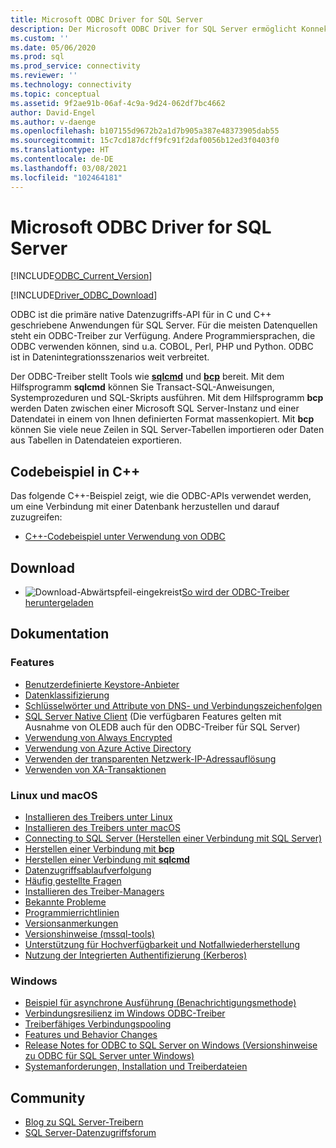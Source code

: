 ```yaml
---
title: Microsoft ODBC Driver for SQL Server
description: Der Microsoft ODBC Driver for SQL Server ermöglicht Konnektivität mit SQL Server und Azure SQL-Datenbank über standardmäßige ODBC-APIs.
ms.custom: ''
ms.date: 05/06/2020
ms.prod: sql
ms.prod_service: connectivity
ms.reviewer: ''
ms.technology: connectivity
ms.topic: conceptual
ms.assetid: 9f2ae91b-06af-4c9a-9d24-062df7bc4662
author: David-Engel
ms.author: v-daenge
ms.openlocfilehash: b107155d9672b2a1d7b905a387e48373905dab55
ms.sourcegitcommit: 15c7cd187dcff9fc91f2daf0056b12ed3f0403f0
ms.translationtype: HT
ms.contentlocale: de-DE
ms.lasthandoff: 03/08/2021
ms.locfileid: "102464181"
---
```

# <a name="microsoft-odbc-driver-for-sql-server"></a>Microsoft ODBC Driver for SQL Server

[!INCLUDE[ODBC_Current_Version](../../includes/odbc-latest-release.md)]

[!INCLUDE[Driver_ODBC_Download](../../includes/driver_odbc_download.md)]

ODBC ist die primäre native Datenzugriffs-API für in C und C++ geschriebene Anwendungen für SQL Server. Für die meisten Datenquellen steht ein ODBC-Treiber zur Verfügung. Andere Programmiersprachen, die ODBC verwenden können, sind u.a. COBOL, Perl, PHP und Python. ODBC ist in Datenintegrationsszenarios weit verbreitet.

Der ODBC-Treiber stellt Tools wie [**sqlcmd**](../../tools/sqlcmd-utility.md) und [**bcp**](../../tools/bcp-utility.md) bereit. Mit dem Hilfsprogramm **sqlcmd** können Sie Transact-SQL-Anweisungen, Systemprozeduren und SQL-Skripts ausführen. Mit dem Hilfsprogramm **bcp** werden Daten zwischen einer Microsoft SQL Server-Instanz und einer Datendatei in einem von Ihnen definierten Format massenkopiert. Mit **bcp** können Sie viele neue Zeilen in SQL Server-Tabellen importieren oder Daten aus Tabellen in Datendateien exportieren.  

## <a name="code-example-in-c"></a>Codebeispiel in C++

Das folgende C++-Beispiel zeigt, wie die ODBC-APIs verwendet werden, um eine Verbindung mit einer Datenbank herzustellen und darauf zuzugreifen:

- [C++-Codebeispiel unter Verwendung von ODBC](../../odbc/reference/sample-odbc-program.md)

## <a name="download"></a>Download

- ![Download-Abwärtspfeil-eingekreist](../../ssms/media/download-icon.png)[So wird der ODBC-Treiber heruntergeladen](download-odbc-driver-for-sql-server.md)

## <a name="documentation"></a>Dokumentation

### <a name="features"></a>Features

- [Benutzerdefinierte Keystore-Anbieter](../../connect/odbc/custom-keystore-providers.md)
- [Datenklassifizierung](../../connect/odbc/data-classification.md)
- [Schlüsselwörter und Attribute von DNS- und Verbindungszeichenfolgen](dsn-connection-string-attribute.md)
- [SQL Server Native Client](../../relational-databases/native-client/features/sql-server-native-client-features.md) (Die verfügbaren Features gelten mit Ausnahme von OLEDB auch für den ODBC-Treiber für SQL Server)
- [Verwendung von Always Encrypted](../../connect/odbc/using-always-encrypted-with-the-odbc-driver.md)
- [Verwendung von Azure Active Directory](../../connect/odbc/using-azure-active-directory.md)
- [Verwenden der transparenten Netzwerk-IP-Adressauflösung](../../connect/odbc/using-transparent-network-ip-resolution.md)
- [Verwenden von XA-Transaktionen](../../connect/odbc/use-xa-with-dtc.md)

### <a name="linux-and-macos"></a>Linux und macOS

- [Installieren des Treibers unter Linux](../../connect/odbc/linux-mac/installing-the-microsoft-odbc-driver-for-sql-server.md)
- [Installieren des Treibers unter macOS](../../connect/odbc/linux-mac/install-microsoft-odbc-driver-sql-server-macos.md)
- [Connecting to SQL Server (Herstellen einer Verbindung mit SQL Server)](../../connect/odbc/linux-mac/connection-string-keywords-and-data-source-names-dsns.md)
- [Herstellen einer Verbindung mit **bcp**](../../connect/odbc/linux-mac/connecting-with-bcp.md)
- [Herstellen einer Verbindung mit **sqlcmd**](../../connect/odbc/linux-mac/connecting-with-sqlcmd.md)
- [Datenzugriffsablaufverfolgung](../../connect/odbc/linux-mac/data-access-tracing-with-the-odbc-driver-on-linux.md)
- [Häufig gestellte Fragen](../../connect/odbc/linux-mac/frequently-asked-questions-faq-for-odbc-linux.yml)
- [Installieren des Treiber-Managers](../../connect/odbc/linux-mac/installing-the-driver-manager.md)
- [Bekannte Probleme](../../connect/odbc/linux-mac/known-issues-in-this-version-of-the-driver.md)
- [Programmierrichtlinien](../../connect/odbc/linux-mac/programming-guidelines.md)
- [Versionsanmerkungen](../../connect/odbc/linux-mac/release-notes-odbc-sql-server-linux-mac.md)
- [Versionshinweise (mssql-tools)](../../connect/odbc/linux-mac/release-notes-tools.md)
- [Unterstützung für Hochverfügbarkeit und Notfallwiederherstellung](../../connect/odbc/linux-mac/odbc-driver-on-linux-support-for-high-availability-disaster-recovery.md)
- [Nutzung der Integrierten Authentifizierung (Kerberos)](../../connect/odbc/linux-mac/using-integrated-authentication.md)

### <a name="windows"></a>Windows

- [Beispiel für asynchrone Ausführung (Benachrichtigungsmethode)](../../connect/odbc/windows/asynchronous-execution-notification-method-sample.md)
- [Verbindungsresilienz im Windows ODBC-Treiber](../../connect/odbc/windows/connection-resiliency-in-the-windows-odbc-driver.md)
- [Treiberfähiges Verbindungspooling](../../connect/odbc/windows/driver-aware-connection-pooling-in-the-odbc-driver-for-sql-server.md)
- [Features und Behavior Changes](../../connect/odbc/windows/features-of-the-microsoft-odbc-driver-for-sql-server-on-windows.md)
- [Release Notes for ODBC to SQL Server on Windows (Versionshinweise zu ODBC für SQL Server unter Windows)](windows/release-notes-odbc-sql-server-windows.md)
- [Systemanforderungen, Installation und Treiberdateien](../../connect/odbc/windows/system-requirements-installation-and-driver-files.md)

## <a name="community"></a>Community

- [Blog zu SQL Server-Treibern](https://techcommunity.microsoft.com/t5/SQL-Server/bg-p/SQLServer/label-name/SQLServerDrivers)  
- [SQL Server-Datenzugriffsforum](https://social.technet.microsoft.com/Forums/en/sqldataaccess/threads)  
